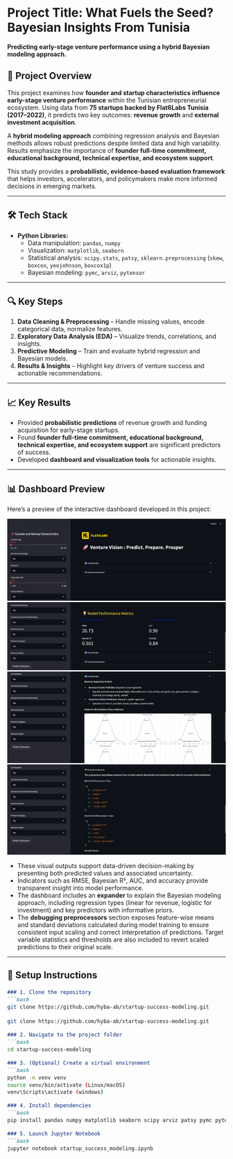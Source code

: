 # Project Title: What Fuels the Seed? Bayesian Insights From Tunisia

**Predicting early-stage venture performance using a hybrid Bayesian modeling approach.**

## 📖 Project Overview
This project examines how **founder and startup characteristics influence early-stage venture performance** within the Tunisian entrepreneurial ecosystem. Using data from **75 startups backed by Flat6Labs Tunisia (2017–2022)**, it predicts two key outcomes: **revenue growth** and **external investment acquisition**.  

A **hybrid modeling approach** combining regression analysis and Bayesian methods allows robust predictions despite limited data and high variability. Results emphasize the importance of **founder full-time commitment, educational background, technical expertise, and ecosystem support**.  

This study provides a **probabilistic, evidence-based evaluation framework** that helps investors, accelerators, and policymakers make more informed decisions in emerging markets.

---

## 🛠️ Tech Stack
- **Python Libraries:**
  - Data manipulation: `pandas`, `numpy`  
  - Visualization: `matplotlib`, `seaborn`  
  - Statistical analysis: `scipy.stats`, `patsy`, `sklearn.preprocessing` (`skew`, `boxcox`, `yeojohnson`, `boxcox1p`)  
  - Bayesian modeling: `pymc`, `arviz`, `pytensor`  

---

## 🔍 Key Steps
1. **Data Cleaning & Preprocessing** – Handle missing values, encode categorical data, normalize features.  
2. **Exploratory Data Analysis (EDA)** – Visualize trends, correlations, and insights.  
3. **Predictive Modeling** – Train and evaluate hybrid regression and Bayesian models.  
4. **Results & Insights** – Highlight key drivers of venture success and actionable recommendations.  

---

## 📈 Key Results
- Provided **probabilistic predictions** of revenue growth and funding acquisition for early-stage startups.  
- Found **founder full-time commitment, educational background, technical expertise, and ecosystem support** are significant predictors of success.  
- Developed **dashboard and visualization tools** for actionable insights.

---

## 📊 Dashboard Preview

Here’s a preview of the interactive dashboard developed in this project:

![Input Widgets](Dashboard_Overview/input_widgets.png)
![Metrics Overview](Dashboard_Overview/metrics.png)
![Details Overview](Dashboard_Overview/details.png)
![Debug View](Dashboard_Overview/debug.png)

- These visual outputs support data-driven decision-making by presenting both predicted values and associated uncertainty. 
- Indicators such as RMSE, Bayesian R², AUC, and accuracy provide transparent insight into model performance.  
- The dashboard includes an **expander** to explain the Bayesian modeling approach, including regression types (linear for revenue, logistic for investment) and key predictors with informative priors.  
- The **debugging preprocessors** section exposes feature-wise means and standard deviations calculated during model training to ensure consistent input scaling and correct interpretation of predictions. Target variable statistics and thresholds are also included to revert scaled predictions to their original scale.

---

## 📂 Setup Instructions
```markdown
### 1. Clone the repository
```bash
git clone https://github.com/hyba-ab/startup-success-modeling.git
   
git clone https://github.com/hyba-ab/startup-success-modeling.git
```
```markdown
### 2. Navigate to the project folder
```bash
cd startup-success-modeling
```
```markdown
### 3. (Optional) Create a virtual environment
```bash
python -m venv venv
source venv/bin/activate (Linux/macOS)
venv\Scripts\activate (windows)
```
```markdown
### 4. Install dependencies
```bash
pip install pandas numpy matplotlib seaborn scipy arviz patsy pymc pytensor jupyter

```
```markdown
### 5. Launch Jupyter Notebook
```bash
jupyter notebook startup_success_modeling.ipynb
```
